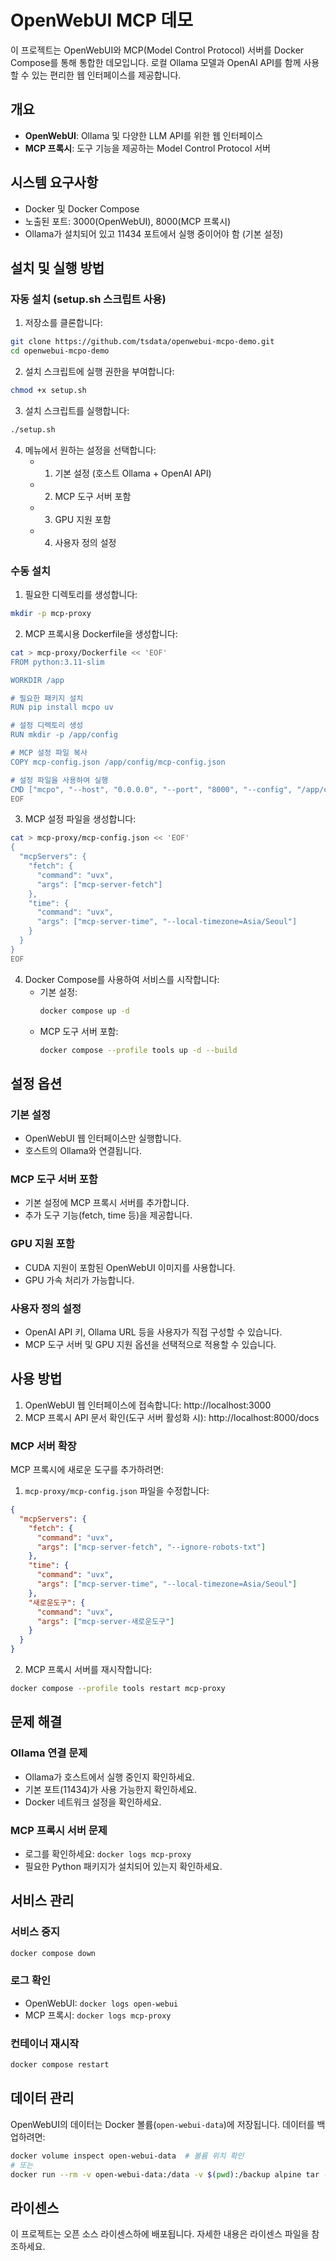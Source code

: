 # OpenWebUI MCP 데모

이 프로젝트는 OpenWebUI와 MCP(Model Control Protocol) 서버를 Docker Compose를 통해 통합한 데모입니다. 로컬 Ollama 모델과 OpenAI API를 함께 사용할 수 있는 편리한 웹 인터페이스를 제공합니다.

## 개요

- **OpenWebUI**: Ollama 및 다양한 LLM API를 위한 웹 인터페이스
- **MCP 프록시**: 도구 기능을 제공하는 Model Control Protocol 서버

## 시스템 요구사항

- Docker 및 Docker Compose
- 노출된 포트: 3000(OpenWebUI), 8000(MCP 프록시)
- Ollama가 설치되어 있고 11434 포트에서 실행 중이어야 함 (기본 설정)

## 설치 및 실행 방법

### 자동 설치 (setup.sh 스크립트 사용)

1. 저장소를 클론합니다:

```bash
git clone https://github.com/tsdata/openwebui-mcpo-demo.git
cd openwebui-mcpo-demo
```

2. 설치 스크립트에 실행 권한을 부여합니다:

```bash
chmod +x setup.sh
```

3. 설치 스크립트를 실행합니다:

```bash
./setup.sh
```

4. 메뉴에서 원하는 설정을 선택합니다:
   - 1. 기본 설정 (호스트 Ollama + OpenAI API)
   - 2. MCP 도구 서버 포함
   - 3. GPU 지원 포함
   - 4. 사용자 정의 설정

### 수동 설치

1. 필요한 디렉토리를 생성합니다:

```bash
mkdir -p mcp-proxy
```

2. MCP 프록시용 Dockerfile을 생성합니다:

```bash
cat > mcp-proxy/Dockerfile << 'EOF'
FROM python:3.11-slim

WORKDIR /app

# 필요한 패키지 설치
RUN pip install mcpo uv

# 설정 디렉토리 생성
RUN mkdir -p /app/config

# MCP 설정 파일 복사
COPY mcp-config.json /app/config/mcp-config.json

# 설정 파일을 사용하여 실행
CMD ["mcpo", "--host", "0.0.0.0", "--port", "8000", "--config", "/app/config/mcp-config.json"]
EOF
```

3. MCP 설정 파일을 생성합니다:

```bash
cat > mcp-proxy/mcp-config.json << 'EOF'
{
  "mcpServers": {
    "fetch": {
      "command": "uvx",
      "args": ["mcp-server-fetch"]
    },
    "time": {
      "command": "uvx",
      "args": ["mcp-server-time", "--local-timezone=Asia/Seoul"]
    }
  }
}
EOF
```

4. Docker Compose를 사용하여 서비스를 시작합니다:
   - 기본 설정:
     ```bash
     docker compose up -d
     ```
   - MCP 도구 서버 포함:
     ```bash
     docker compose --profile tools up -d --build
     ```

## 설정 옵션

### 기본 설정

- OpenWebUI 웹 인터페이스만 실행합니다.
- 호스트의 Ollama와 연결됩니다.

### MCP 도구 서버 포함

- 기본 설정에 MCP 프록시 서버를 추가합니다.
- 추가 도구 기능(fetch, time 등)을 제공합니다.

### GPU 지원 포함

- CUDA 지원이 포함된 OpenWebUI 이미지를 사용합니다.
- GPU 가속 처리가 가능합니다.

### 사용자 정의 설정

- OpenAI API 키, Ollama URL 등을 사용자가 직접 구성할 수 있습니다.
- MCP 도구 서버 및 GPU 지원 옵션을 선택적으로 적용할 수 있습니다.

## 사용 방법

1. OpenWebUI 웹 인터페이스에 접속합니다: http://localhost:3000
2. MCP 프록시 API 문서 확인(도구 서버 활성화 시): http://localhost:8000/docs

### MCP 서버 확장

MCP 프록시에 새로운 도구를 추가하려면:

1. `mcp-proxy/mcp-config.json` 파일을 수정합니다:

```json
{
  "mcpServers": {
    "fetch": {
      "command": "uvx",
      "args": ["mcp-server-fetch", "--ignore-robots-txt"]
    },
    "time": {
      "command": "uvx",
      "args": ["mcp-server-time", "--local-timezone=Asia/Seoul"]
    },
    "새로운도구": {
      "command": "uvx",
      "args": ["mcp-server-새로운도구"]
    }
  }
}
```

2. MCP 프록시 서버를 재시작합니다:

```bash
docker compose --profile tools restart mcp-proxy
```

## 문제 해결

### Ollama 연결 문제

- Ollama가 호스트에서 실행 중인지 확인하세요.
- 기본 포트(11434)가 사용 가능한지 확인하세요.
- Docker 네트워크 설정을 확인하세요.

### MCP 프록시 서버 문제

- 로그를 확인하세요: `docker logs mcp-proxy`
- 필요한 Python 패키지가 설치되어 있는지 확인하세요.

## 서비스 관리

### 서비스 중지

```bash
docker compose down
```

### 로그 확인

- OpenWebUI: `docker logs open-webui`
- MCP 프록시: `docker logs mcp-proxy`

### 컨테이너 재시작

```bash
docker compose restart
```

## 데이터 관리

OpenWebUI의 데이터는 Docker 볼륨(`open-webui-data`)에 저장됩니다. 데이터를 백업하려면:

```bash
docker volume inspect open-webui-data  # 볼륨 위치 확인
# 또는
docker run --rm -v open-webui-data:/data -v $(pwd):/backup alpine tar -czf /backup/open-webui-backup.tar.gz /data
```

## 라이센스

이 프로젝트는 오픈 소스 라이센스하에 배포됩니다. 자세한 내용은 라이센스 파일을 참조하세요.
